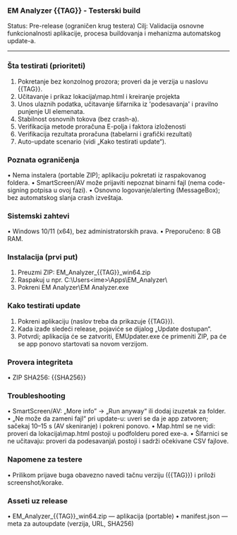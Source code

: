 ### **EM Analyzer {{TAG}} - Testerski build**

Status: Pre-release (ograničen krug testera)
Cilj: Validacija osnovne funkcionalnosti aplikacije, procesa buildovanja i mehanizma automatskog update-a.
________________________________________

### Šta testirati (prioriteti)
1.	Pokretanje bez konzolnog prozora; proveri da je verzija u naslovu {{TAG}}.
2.	Učitavanje i prikaz lokacija\map.html i kreiranje projekta
3.	Unos ulaznih podatka, učitavanje šifarnika iz 'podesavanja' i pravilno punjenje UI elemenata.
4.	Stabilnost osnovnih tokova (bez crash-a).
5.	Verifikacija metode proračuna E-polja i faktora izloženosti
6.	Verifikacija rezultata proračuna (tabelarni i grafički rezultati)
7.	Auto-update scenario (vidi „Kako testirati update“).

### Poznata ograničenja
•	Nema instalera (portable ZIP); aplikaciju pokretati iz raspakovanog foldera.
•	SmartScreen/AV može prijaviti nepoznat binarni fajl (nema code-signing potpisa u ovoj fazi).
•	Osnovno logovanje/alerting (MessageBox); bez automatskog slanja crash izveštaja.

### Sistemski zahtevi
•	Windows 10/11 (x64), bez administratorskih prava.
•	Preporučeno: 8 GB RAM.

### Instalacija (prvi put)
1.	Preuzmi ZIP: EM_Analyzer_{{TAG}}_win64.zip
2.	Raspakuj u npr. C:\Users\<ime>\Apps\EM_Analyzer\
3.	Pokreni EM Analyzer\EM Analyzer.exe

### Kako testirati update
1.	Pokreni aplikaciju (naslov treba da prikazuje {{TAG}}).
2.	Kada izađe sledeći release, pojaviće se dijalog „Update dostupan“.
3.	Potvrdi; aplikacija će se zatvoriti, EMUpdater.exe će primeniti ZIP, pa će se app ponovo startovati sa novom verzijom.

### Provera integriteta
•	ZIP SHA256: {{SHA256}}

### Troubleshooting
•	SmartScreen/AV: „More info” → „Run anyway“ ili dodaj izuzetak za folder.
•	„Ne može da zameni fajl“ pri update-u: uveri se da je app zatvoren; sačekaj 10–15 s (AV skeniranje) i pokreni ponovo.
•	Map.html se ne vidi: proveri da lokacija\map.html postoji u podfolderu pored exe-a.
•	Šifarnici se ne učitavaju: proveri da podesavanja\ postoji i sadrži očekivane CSV fajlove.

### Napomene za testere
•	Prilikom prijave buga obavezno navedi tačnu verziju ({{TAG}}) i priloži screenshot/korake.

### Asseti uz release
•	EM_Analyzer_{{TAG}}_win64.zip — aplikacija (portable)
•	manifest.json — meta za autoupdate (verzija, URL, SHA256)






